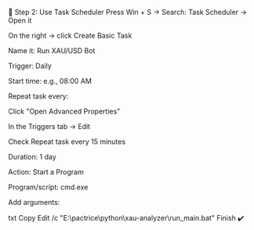 📅 Step 2: Use Task Scheduler
Press Win + S → Search: Task Scheduler → Open it

On the right → click Create Basic Task

Name it: Run XAU/USD Bot

Trigger: Daily

Start time: e.g., 08:00 AM

Repeat task every:

Click "Open Advanced Properties"

In the Triggers tab → Edit

Check Repeat task every 15 minutes

Duration: 1 day

Action: Start a Program

Program/script:
cmd.exe

Add arguments:

txt
Copy
Edit
/c "E:\pactrice\python\xau-analyzer\run_main.bat"
Finish ✔️